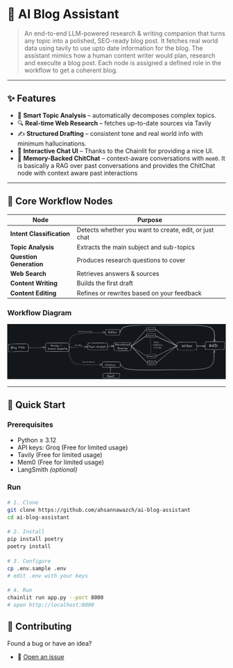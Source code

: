# 🤖 AI Blog Assistant  
> An end-to-end LLM-powered research & writing companion that turns any topic into a polished, SEO-ready blog post. It fetches real world data using tavily to use upto date information for the blog. The assistant mimics how  a human content writer would plan, research and execulte a blog post. Each node is assigned a defined role in the workflow to get a coherent blog. 

---

## ✨ Features

- 🧠 **Smart Topic Analysis** – automatically decomposes complex topics.  
- 🔍 **Real-time Web Research** – fetches up-to-date sources via Tavily  
- ✍️ **Structured Drafting** – consistent tone and real world info with minimum hallucinations.
- 🎯 **Interactive Chat UI** – Thanks to the Chainlit for providing a nice UI. 
- 💬 **Memory-Backed ChitChat** – context-aware conversations with `mem0`. It is basically a RAG over past conversations and provides the ChitChat node with context aware past interactions

---

## 🧩 Core Workflow Nodes
| Node | Purpose |
|------|---------|
| **Intent Classification** | Detects whether you want to create, edit, or just chat |
| **Topic Analysis** | Extracts the main subject and sub-topics |
| **Question Generation** | Produces research questions to cover |
| **Web Search** | Retrieves answers & sources |
| **Content Writing** | Builds the first draft |
| **Content Editing** | Refines or rewrites based on your feedback |

### Workflow Diagram

![Workflow Diagram](https://github.com/ahsannawazch/ai-blog-assistant/blob/master/workflow/workflow%20ai%20blog%20assistant.png?raw=true)

---

## 🚀 Quick Start

### Prerequisites
- Python ≥ 3.12  
- API keys: Groq (Free for limited usage) 
- Tavily (Free for limited usage)
- Mem0 (Free for limited usage)
- LangSmith *(optional)*

### Run
```bash
# 1. Clone
git clone https://github.com/ahsannawazch/ai-blog-assistant
cd ai-blog-assistant

# 2. Install
pip install poetry
poetry install

# 3. Configure
cp .env.sample .env
# edit .env with your keys

# 4. Run
chainlit run app.py --port 8000
# open http://localhost:8000
```

## 🤝 Contributing
Found a bug or have an idea?  
- 🐛 [Open an issue](https://github.com/ahsannawazch/ai-blog-assistant/issues)


